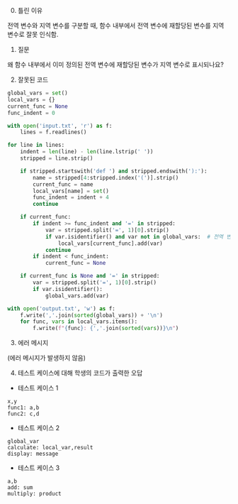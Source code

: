 0. 틀린 이유

전역 변수와 지역 변수를 구분할 때, 함수 내부에서 전역 변수에 재할당된 변수를 지역 변수로 잘못 인식함.

1. 질문

왜 함수 내부에서 이미 정의된 전역 변수에 재할당된 변수가 지역 변수로 표시되나요?

2. 잘못된 코드

```python
global_vars = set()
local_vars = {}
current_func = None
func_indent = 0

with open('input.txt', 'r') as f:
    lines = f.readlines()

for line in lines:
    indent = len(line) - len(line.lstrip(' '))
    stripped = line.strip()

    if stripped.startswith('def ') and stripped.endswith('):'):
        name = stripped[4:stripped.index('(')].strip()
        current_func = name
        local_vars[name] = set()
        func_indent = indent + 4
        continue

    if current_func:
        if indent >= func_indent and '=' in stripped:
            var = stripped.split('=', 1)[0].strip()
            if var.isidentifier() and var not in global_vars:  # 전역 변수로 인식된 변수에 대해 재할당 시 처리 불가
                local_vars[current_func].add(var)
            continue
        if indent < func_indent:
            current_func = None

    if current_func is None and '=' in stripped:
        var = stripped.split('=', 1)[0].strip()
        if var.isidentifier():
            global_vars.add(var)

with open('output.txt', 'w') as f:
    f.write(','.join(sorted(global_vars)) + '\n')
    for func, vars in local_vars.items():
        f.write(f"{func}: {','.join(sorted(vars))}\n")
```

3. 에러 메시지

(에러 메시지가 발생하지 않음)

4. 테스트 케이스에 대해 학생의 코드가 출력한 오답

- 테스트 케이스 1

```
x,y
func1: a,b
func2: c,d
```

- 테스트 케이스 2

```
global_var
calculate: local_var,result
display: message
```

- 테스트 케이스 3

```
a,b
add: sum
multiply: product
```